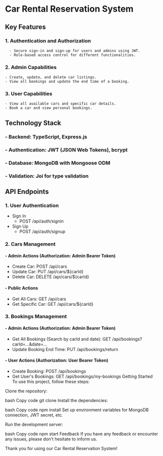 
# Car Rental Reservation System
## Key Features

### 1. Authentication and Authorization
      - Secure sign-in and sign-up for users and admins using JWT.
      - Role-based access control for different functionalities.

### 2. Admin Capabilities
    - Create, update, and delete car listings.
    - View all bookings and update the end time of a booking.
    
### 3. User Capabilities
    - View all available cars and specific car details.
    - Book a car and view personal bookings.
    
## Technology Stack
### - Backend: TypeScript, Express.js
### - Authentication:  JWT (JSON Web Tokens), bcrypt
### - Database:  MongoDB with Mongoose ODM
### - Validation:  Joi for type validation

## API Endpoints
### 1. User Authentication
 - Sign In
   - POST /api/auth/signin
 - Sign Up
   - POST /api/auth/signup
### 2. Cars Management
#### - Admin Actions (Authorization: Admin Bearer Token)
 - Create Car: POST /api/cars
 - Update Car: PUT /api/cars/${carId}
 - Delete Car: DELETE /api/cars/${carId}
#### - Public Actions
  - Get All Cars: GET /api/cars
  - Get Specific Car: GET /api/cars/${carId}
### 3. Bookings Management
#### - Admin Actions (Authorization: Admin Bearer Token)
   - Get All Bookings (Search by carId and date): GET /api/bookings?carId=...&date=...
   - Update Booking End Time: PUT /api/bookings/return
#### - **User Actions** (Authorization: User Bearer Token)
  - Create Booking: POST /api/bookings
  - Get User's Bookings: GET /api/bookings/my-bookings
Getting Started
To use this project, follow these steps:

Clone the repository:

bash
Copy code
git clone <repository-url>
Install the dependencies:

bash
Copy code
npm install
Set up environment variables for MongoDB connection, JWT secret, etc.

Run the development server:

bash
Copy code
npm start
Feedback
If you have any feedback or encounter any issues, please don't hesitate to inform us.

Thank you for using our Car Rental Reservation System!

